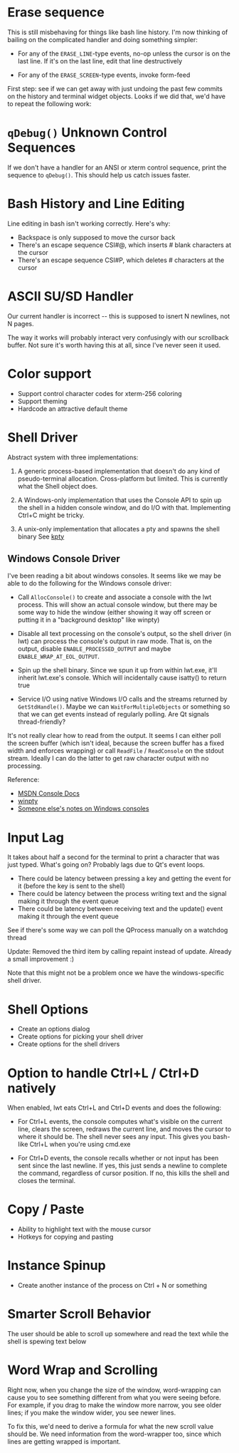 
# Erase sequence

This is still misbehaving for things like bash line history. I'm now thinking
of bailing on the complicated handler and doing something simpler:

* For any of the `ERASE_LINE`-type events, no-op unless the cursor is on the
  last line. If it's on the last line, edit that line destructively

* For any of the `ERASE_SCREEN`-type events, invoke form-feed

First step: see if we can get away with just undoing the past few commits on
the history and terminal widget objects. Looks if we did that, we'd have to
repeat the following work:

# `qDebug()` Unknown Control Sequences

If we don't have a handler for an ANSI or xterm control sequence, print the
sequence to `qDebug()`. This should help us catch issues faster.

# Bash History and Line Editing

Line editing in bash isn't working correctly. Here's why:

* Backspace is only supposed to move the cursor back
* There's an escape sequence CSI#@, which inserts # blank characters at the
  cursor
* There's an escape sequence CSI#P, which deletes # characters at the cursor

# ASCII SU/SD Handler

Our current handler is incorrect -- this is supposed to isnert N newlines, not
N pages.

The way it works will probably interact very confusingly with our scrollback
buffer. Not sure it's worth having this at all, since I've never seen it used.

# Color support

* Support control character codes for xterm-256 coloring
* Support theming
* Hardcode an attractive default theme

# Shell Driver

Abstract system with three implementations:

1. A generic process-based implementation that doesn't do any kind of
   pseudo-terminal allocation. Cross-platform but limited. This is currently
   what the Shell object does.

2. A Windows-only implementation that uses the Console API to spin up the shell
   in a hidden console window, and do I/O with that. Implementing Ctrl+C might
   be tricky.

3. A unix-only implementation that allocates a pty and spawns the shell binary
   See [kpty](http://api.kde.org/4.x-api/kdelibs-apidocs/kpty/html/)

## Windows Console Driver

I've been reading a bit about windows consoles. It seems like we may be able to
do the following for the Windows console driver:

* Call `AllocConsole()` to create and associate a console with the lwt process.
  This will show an actual console window, but there may be some way to hide
  the window (either showing it way off screen or putting it in a "background
  desktop" like winpty)

* Disable all text processing on the console's output, so the shell driver (in
  lwt) can process the console's output in raw mode. That is, on the output,
  disable `ENABLE_PROCESSED_OUTPUT` and maybe `ENABLE_WRAP_AT_EOL_OUTPUT`.

* Spin up the shell binary. Since we spun it up from within lwt.exe, it'll
  inherit lwt.exe's console. Which will incidentally cause isatty() to return
  true

* Service I/O using native Windows I/O calls and the streams returned by 
  `GetStdHandle()`. Maybe we can `WaitForMultipleObjects` or something so that
  we can get events instead of regularly polling. Are Qt signals
  thread-friendly?

It's not really clear how to read from the output. It seems I can either poll
the screen buffer (which isn't ideal, because the screen buffer has a fixed
width and enforces wrapping) or call `ReadFile` / `ReadConsole` on the stdout
stream. Ideally I can do the latter to get raw character output with no
processing. 

Reference:

* [MSDN Console Docs](http://msdn.microsoft.com/en-us/library/windows/desktop/ms682010(v=vs.85).aspx)
* [winpty](https://github.com/rprichard/winpty)
* [Someone else's notes on Windows consoles](https://code.soundsoftware.ac.uk/projects/easyhg/wiki/TalkingToSubprocess)

# Input Lag

It takes about half a second for the terminal to print a character that was
just typed. What's going on? Probably lags due to Qt's event loops.

* There could be latency between pressing a key and getting the event for it
  (before the key is sent to the shell)
* There could be latency between the process writing text and the signal making
  it through the event queue
* There could be latency between receiving text and the update() event making
  it through the event queue

See if there's some way we can poll the QProcess manually on a watchdog thread

Update: Removed the third item by calling repaint instead of update. Already a
small improvement :)

Note that this might not be a problem once we have the windows-specific shell
driver.

# Shell Options

* Create an options dialog
* Create options for picking your shell driver
* Create options for the shell drivers

# Option to handle Ctrl+L / Ctrl+D natively

When enabled, lwt eats Ctrl+L and Ctrl+D events and does the following:

* For Ctrl+L events, the console computes what's visible on the current line,
  clears the screen, redraws the current line, and moves the cursor to where it
  should be. The shell never sees any input. This gives you bash-like Ctrl+L
  when you're using cmd.exe

* For Ctrl+D events, the console recalls whether or not input has been sent
  since the last newline. If yes, this just sends a newline to complete the
  command, regardless of cursor position. If no, this kills the shell and
  closes the terminal.

# Copy / Paste

* Ability to highlight text with the mouse cursor
* Hotkeys for copying and pasting

# Instance Spinup

* Create another instance of the process on Ctrl + N or something

# Smarter Scroll Behavior

The user should be able to scroll up somewhere and read the text while the
shell is spewing text below

# Word Wrap and Scrolling

Right now, when you change the size of the window, word-wrapping can cause you
to see something different from what you were seeing before. For example, if
you drag to make the window more narrow, you see older lines; if you make the
window wider, you see newer lines.

To fix this, we'd need to derive a formula for what the new scroll value should
be. We need information from the word-wrapper too, since which lines are
getting wrapped is important. 

